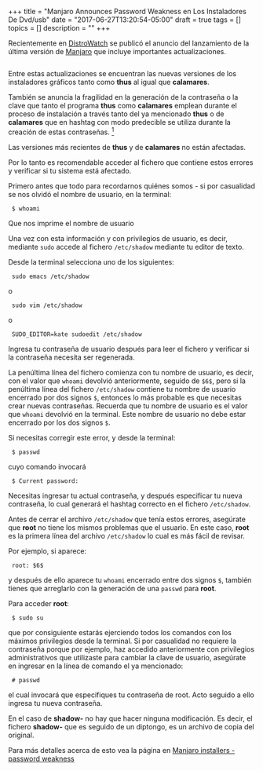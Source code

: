 +++
title = "Manjaro Announces Password Weakness en Los Instaladores De Dvd/usb"
date = "2017-06-27T13:20:54-05:00"
draft = true
tags = []
topics = []
description = ""
+++
<p>Recientemente en <a href="http://distrowatch.com/" target="_blank">DistroWatch</a> se publicó el anuncio del lanzamiento de la última versión de <a href="https://manjaro.org/" target="_blank">Manjaro</a> que incluye importantes actualizaciones.</p>

<p><img src="/images/2017-06-27-manjaro-announcement.png" alt=""></p>

<p>Entre estas actualizaciones se encuentran las nuevas versiones de los instaladores gráficos tanto como <strong>thus</strong> al igual que <strong>calamares</strong>.</p>

<p>También se anuncia la fragilidad en la generación de la contraseña o la clave que tanto el programa <strong>thus</strong> como <strong>calamares</strong> emplean durante el proceso de instalación a través tanto del ya mencionado <strong>thus</strong> o de <strong>calamares</strong> que en hashtag con modo predecible se utiliza durante la creación de estas contraseñas. <a href="https://imfrom.github.io/post/manjaro-announces-password-weakness/#shadow"><sup id="shadowref">1</sup></a></p>

<p>Las versiones más recientes de <strong>thus</strong> y de <strong>calamares</strong> no están afectadas.</p>

<p>Por lo tanto es recomendable acceder al fichero que contiene estos errores y verificar si tu sistema está afectado.</p>

<p>Primero antes que todo para recordarnos quiénes somos - si por casualidad se nos olvidó el nombre de usuario, en la terminal:</p>

<pre><code> $ whoami
</code></pre>

<p>Que nos imprime el nombre de usuario</p>

<p>Una vez con esta información y con privilegios de usuario, es decir, mediante <code>sudo</code>  accede al fichero <code>/etc/shadow</code> mediante tu editor de texto.</p>

<p>Desde la terminal selecciona uno de los siguientes:</p>

<pre><code> sudo emacs /etc/shadow 
</code></pre>

<p>o</p>

<pre><code> sudo vim /etc/shadow 
</code></pre>

<p>o</p>

<pre><code> SUDO_EDITOR=kate sudoedit /etc/shadow 
</code></pre>

<p>Ingresa tu contraseña de usuario después para leer el fichero y verificar si la contraseña necesita ser regenerada.</p>

<p>La penúltima línea del fichero comienza con tu nombre de usuario, es decir, con el valor que <code>whoami</code> devolvió anteriormente, seguido de <code>$6$</code>, pero si la penúltima línea del fichero <code>/etc/shadow</code> contiene tu nombre de usuario encerrado por dos signos <code>$</code>, entonces lo más probable es que necesitas crear nuevas contraseñas. Recuerda que tu nombre de usuario es el valor que <code>whoami</code> devolvió en la terminal. Este nombre de usuario no debe estar encerrado por los dos signos <code>$</code>.</p>

<p>Si necesitas corregir este error, y desde la terminal:</p>

<pre><code> $ passwd 
</code></pre>

<p>cuyo comando invocará</p>

<pre><code> $ Current password:
</code></pre>

<p>Necesitas ingresar tu actual contraseña, y después especificar tu nueva contraseña, lo cual generará el hashtag correcto en el fichero <code>/etc/shadow</code>.</p>

<p>Antes de cerrar el archivo <code>/etc/shadow</code> que tenía estos errores, asegúrate que <strong>root</strong> no tiene los mismos problemas que el usuario. En este caso, <strong>root</strong> es la primera línea del archivo <code>/etc/shadow</code> lo cual es más fácil de revisar.</p>

<p>Por ejemplo, si aparece:</p>

<pre><code> root: $6$ 
</code></pre>

<p>y después de ello aparece tu <code>whoami</code> encerrado entre dos signos <code>$</code>, también tienes que arreglarlo con la generación de una <code>passwd</code> para <strong>root</strong>.</p>

<p>Para acceder <strong>root</strong>:</p>

<pre><code> $ sudo su
</code></pre>

<p>que por consiguiente estarás ejerciendo todos los comandos con los máximos privilegios desde la terminal. Si por casualidad no requiere la contraseña porque por ejemplo, haz accedido anteriormente con privilegios administrativos que utilizaste para cambiar la clave de usuario, asegúrate en ingresar en la línea de comando el ya mencionado:</p>

<pre><code> # passwd 
</code></pre>

<p>el cual invocará que especifiques tu contraseña de root. Acto seguido a ello ingresa tu nueva contraseña.</p>

<p>En el caso de <strong>shadow-</strong> no hay que hacer ninguna modificación. Es decir, el fichero <strong>shadow-</strong> que es seguido de un diptongo, es un archivo de copia del original.</p>

<p>Para más detalles acerca de esto vea la página en <a href="https://forum.manjaro.org/t/manjaro-installers-password-weakness/26322" target="_blank">Manjaro installers - password weakness</a></p>
